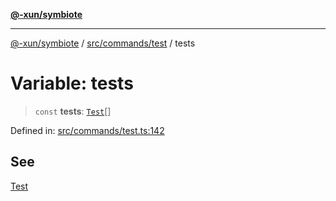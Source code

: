 [**@-xun/symbiote**](../../../../README.md)

***

[@-xun/symbiote](../../../../README.md) / [src/commands/test](../README.md) / tests

# Variable: tests

> `const` **tests**: [`Test`](../enumerations/Test.md)[]

Defined in: [src/commands/test.ts:142](https://github.com/Xunnamius/symbiote/blob/ffa2219b5458551337af8081b76f7ffb8422c513/src/commands/test.ts#L142)

## See

[Test](../enumerations/Test.md)
